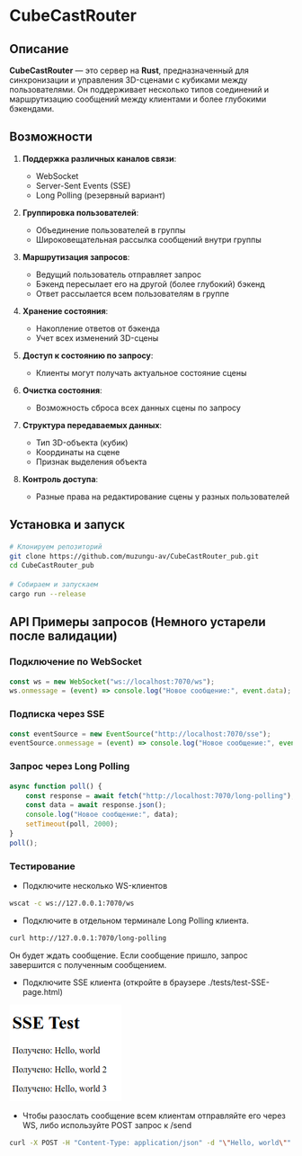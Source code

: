 # CubeCastRouter

## Описание

**CubeCastRouter** — это сервер на **Rust**, предназначенный для синхронизации и управления 3D-сценами с кубиками между пользователями. Он поддерживает несколько типов соединений и маршрутизацию сообщений между клиентами и более глубокими бэкендами.

## Возможности

1. **Поддержка различных каналов связи**:

   - WebSocket
   - Server-Sent Events (SSE)
   - Long Polling (резервный вариант)

2. **Группировка пользователей**:

   - Объединение пользователей в группы
   - Широковещательная рассылка сообщений внутри группы

3. **Маршрутизация запросов**:

   - Ведущий пользователь отправляет запрос
   - Бэкенд пересылает его на другой (более глубокий) бэкенд
   - Ответ рассылается всем пользователям в группе

4. **Хранение состояния**:

   - Накопление ответов от бэкенда
   - Учет всех изменений 3D-сцены

5. **Доступ к состоянию по запросу**:

   - Клиенты могут получать актуальное состояние сцены

6. **Очистка состояния**:

   - Возможность сброса всех данных сцены по запросу

7. **Структура передаваемых данных**:

   - Тип 3D-объекта (кубик)
   - Координаты на сцене
   - Признак выделения объекта

8. **Контроль доступа**:

   - Разные права на редактирование сцены у разных пользователей

## Установка и запуск

```sh
# Клонируем репозиторий
git clone https://github.com/muzungu-av/CubeCastRouter_pub.git
cd CubeCastRouter_pub

# Собираем и запускаем
cargo run --release
```

## API Примеры запросов (Немного устарели после валидации)

### Подключение по WebSocket

```javascript
const ws = new WebSocket("ws://localhost:7070/ws");
ws.onmessage = (event) => console.log("Новое сообщение:", event.data);
```

### Подписка через SSE

```javascript
const eventSource = new EventSource("http://localhost:7070/sse");
eventSource.onmessage = (event) => console.log("Новое сообщение:", event.data);
```

### Запрос через Long Polling

```javascript
async function poll() {
    const response = await fetch("http://localhost:7070/long-polling");
    const data = await response.json();
    console.log("Новое сообщение:", data);
    setTimeout(poll, 2000);
}
poll();
```

### Тестирование

- Подключите несколько WS-клиентов

```bash
wscat -c ws://127.0.0.1:7070/ws
```

- Подключите в отдельном терминале Long Polling клиента.

```bash
curl http://127.0.0.1:7070/long-polling
```

Он будет ждать сообщение. Если сообщение пришло, запрос завершится с полученным сообщением.

- Подключите SSE клиента (откройте в браузере ./tests/test-SSE-page.html)

![SSE page](./files/sse_test_172322.png)

- Чтобы разослать сообщение всем клиентам отправляйте его через WS, либо используйте POST запрос к /send

```bash
curl -X POST -H "Content-Type: application/json" -d "\"Hello, world\"" http://127.0.0.1:7070/send
```


